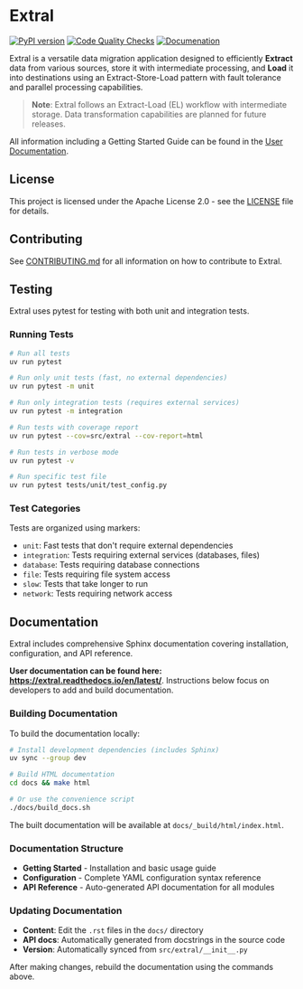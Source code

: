 # Extral

[![PyPI version](https://badge.fury.io/py/Extral.svg)](https://badge.fury.io/py/Extral)
[![Code Quality Checks](https://github.com/MichaelAnckaert/extral/actions/workflows/workflow.yml/badge.svg)](https://github.com/MichaelAnckaert/extral/actions/workflows/workflow.yml)
[![Documenation](https://app.readthedocs.org/projects/extral/badge/?version=latest)](https://extral.readthedocs.io/en/latest/)

Extral is a versatile data migration application designed to efficiently **Extract** data from various sources, store it with intermediate processing, and **Load** it into destinations using an Extract-Store-Load pattern with fault tolerance and parallel processing capabilities.

> **Note**: Extral follows an Extract-Load (EL) workflow with intermediate storage. Data transformation capabilities are planned for future releases. 

All information including a Getting Started Guide can be found in the [User Documentation](https://extral.readthedocs.io/en/latest/).

## License
This project is licensed under the Apache License 2.0 - see the [LICENSE](LICENSE) file for details.

## Contributing

See [CONTRIBUTING.md](CONTRIBUTING.md) for all information on how to contribute to Extral.


## Testing

Extral uses pytest for testing with both unit and integration tests.

### Running Tests

```bash
# Run all tests
uv run pytest

# Run only unit tests (fast, no external dependencies)
uv run pytest -m unit

# Run only integration tests (requires external services)
uv run pytest -m integration

# Run tests with coverage report
uv run pytest --cov=src/extral --cov-report=html

# Run tests in verbose mode
uv run pytest -v

# Run specific test file
uv run pytest tests/unit/test_config.py
```

### Test Categories

Tests are organized using markers:
- `unit`: Fast tests that don't require external dependencies
- `integration`: Tests requiring external services (databases, files)
- `database`: Tests requiring database connections
- `file`: Tests requiring file system access
- `slow`: Tests that take longer to run
- `network`: Tests requiring network access

## Documentation

Extral includes comprehensive Sphinx documentation covering installation, configuration, and API reference.

**User documentation can be found here: https://extral.readthedocs.io/en/latest/**. Instructions below focus on developers to add and build documentation.

### Building Documentation

To build the documentation locally:

```bash
# Install development dependencies (includes Sphinx)
uv sync --group dev

# Build HTML documentation
cd docs && make html

# Or use the convenience script
./docs/build_docs.sh
```

The built documentation will be available at `docs/_build/html/index.html`.

### Documentation Structure

- **Getting Started** - Installation and basic usage guide
- **Configuration** - Complete YAML configuration syntax reference  
- **API Reference** - Auto-generated API documentation for all modules

### Updating Documentation

- **Content**: Edit the `.rst` files in the `docs/` directory
- **API docs**: Automatically generated from docstrings in the source code
- **Version**: Automatically synced from `src/extral/__init__.py`

After making changes, rebuild the documentation using the commands above.
